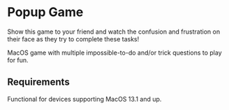 # Popup Game

Show this game to your friend and watch the confusion and frustration on their face as they try to complete these tasks!

MacOS game with multiple impossible-to-do and/or trick questions to play for fun.

## Requirements

Functional for devices supporting MacOS 13.1 and up.
